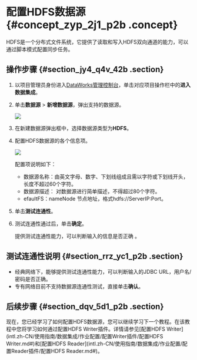 # 配置HDFS数据源 {#concept_zyp_2j1_p2b .concept}

HDFS是一个分布式文件系统，它提供了读取和写入HDFS双向通道的能力，可以通过脚本模式配置同步任务。

## 操作步骤 {#section_jy4_q4v_42b .section}

1.  以项目管理员身份进入[DataWorks管理控制台](https://workbench.data.aliyun.com/console)，单击对应项目操作栏中的**进入数据集成**。
2.  单击**数据源** \> **新增数据源**，弹出支持的数据源。

    ![](http://static-aliyun-doc.oss-cn-hangzhou.aliyuncs.com/assets/img/16202/15421908377538_zh-CN.png)

3.  在新建数据源弹出框中，选择数据源类型为**HDFS**。
4.  配置HDFS数据源的各个信息项。

    ![](http://static-aliyun-doc.oss-cn-hangzhou.aliyuncs.com/assets/img/16202/15421908377539_zh-CN.png)

    配置项说明如下：

    -   数据源名称：由英文字母、数字、下划线组成且需以字符或下划线开头，长度不超过60个字符。
    -   数据源描述： 对数据源进行简单描述，不得超过80个字符。
    -   efaultFS：nameNode 节点地址，格式hdfs://ServerIP:Port。
5.  单击**测试连通性**。
6.  测试连通性通过后，单击**确定**。

    提供测试连通性能力，可以判断输入的信息是否正确 。


## 测试连通性说明 {#section_rrz_yc1_p2b .section}

-   经典网络下，能够提供测试连通性能力，可以判断输入的JDBC URL，用户名/密码是否正确。
-   专有网络目前不支持数据源连通性测试，直接单击**确认**。

## 后续步骤 {#section_dqv_5d1_p2b .section}

现在，您已经学习了如何配置HDFS数据源，您可以继续学习下一个教程。在该教程中您将学习如何通过配置HDFS Writer插件。详情请参见[配置HDFS Writer](intl.zh-CN/使用指南/数据集成/作业配置/配置Writer插件/配置HDFS Writer.md#)和[配置HDFS Reader](intl.zh-CN/使用指南/数据集成/作业配置/配置Reader插件/配置HDFS Reader.md#)。

